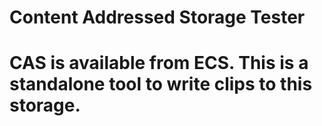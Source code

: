 #
# Content Addressed Storage Tester
# CAS is available from ECS. This is a standalone tool to write clips to this storage.

